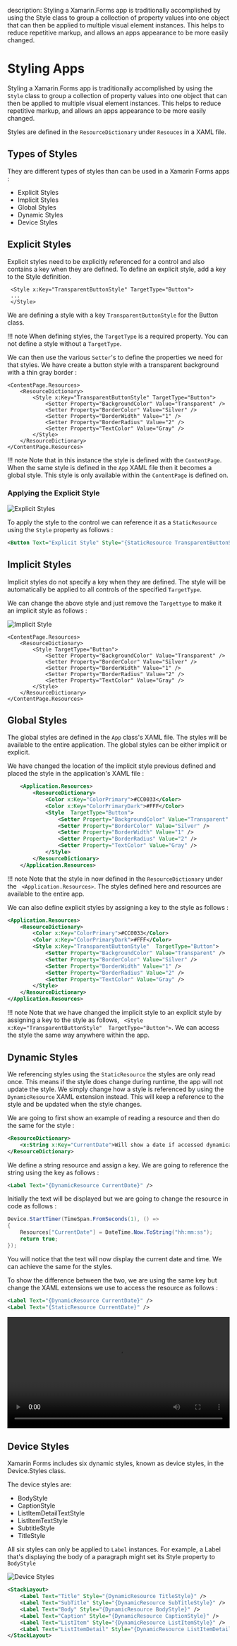 description: Styling a Xamarin.Forms app is traditionally accomplished by using the Style class to group a collection of property values into one object that can then be applied to multiple visual element instances. This helps to reduce repetitive markup, and allows an apps appearance to be more easily changed.

# Styling Apps

Styling a Xamarin.Forms app is traditionally accomplished by using the `Style` class to group a collection of property values into one object that can then be applied to multiple visual element instances. This helps to reduce repetitive markup, and allows an apps appearance to be more easily changed.

Styles are defined in the `ResourceDictionary` under `Resouces` in a XAML file.

## Types of Styles

They are different types of styles than can be used in a Xamarin Forms apps :

* Explicit Styles
* Implicit Styles
* Global Styles
* Dynamic Styles
* Device Styles


## Explicit Styles

Explicit styles need to be explicitly referenced for a control and also contains a key when they are defined. To define an explicit style, add a key to the Style definition.

```xaml
 <Style x:Key="TransparentButtonStyle" TargetType="Button">
 ...
 </Style>
```

We are  defining a style with a key `TransparentButtonStyle` for the Button class.  

!!! note
    When defining styles, the `TargetType` is a required property. You can not define a style without a `TargetType`.

We can then use the various `Setter`'s to define the properties we need for that styles. We have create a button style with a transparent background with a thin gray border :

```xaml
<ContentPage.Resources>
    <ResourceDictionary>
        <Style x:Key="TransparentButtonStyle" TargetType="Button">
            <Setter Property="BackgroundColor" Value="Transparent" />
            <Setter Property="BorderColor" Value="Silver" />
            <Setter Property="BorderWidth" Value="1" />
            <Setter Property="BorderRadius" Value="2" />
            <Setter Property="TextColor" Value="Gray" />
        </Style>
    </ResourceDictionary>            
</ContentPage.Resources>
```

!!! note
    Note that in this instance the style is defined with the `ContentPage`. When the same style is defined in the `App` XAML file then it becomes a global style. This style is only available within the `ContentPage` is defined on.

### Applying the Explicit Style

![Explicit Styles](images/explicit-style.png)

To apply the style to the control we can reference it as a `StaticResource` using the `Style` property as follows :

```xml
<Button Text="Explicit Style" Style="{StaticResource TransparentButtonStyle}" />
```


## Implicit Styles

Implicit styles do not specify a key when they are defined. The style will be automatically be applied to all controls of the specified `TargetType`.

We can change the above style and just remove the `Targettype` to make it an implicit style  as follows :

![Implicit Style](images/implicit-style.png)

```xaml
<ContentPage.Resources>
    <ResourceDictionary>
        <Style TargetType="Button">
            <Setter Property="BackgroundColor" Value="Transparent" />
            <Setter Property="BorderColor" Value="Silver" />
            <Setter Property="BorderWidth" Value="1" />
            <Setter Property="BorderRadius" Value="2" />
            <Setter Property="TextColor" Value="Gray" />
        </Style>
    </ResourceDictionary>            
</ContentPage.Resources>
```

## Global Styles

The global styles are defined in the `App` class's XAML file. The styles will be available to the entire application. The global styles can be either implicit or explicit.

We have changed the location of the implicit style previous defined and placed the style in the application's XAML file :

```xml
    <Application.Resources>
        <ResourceDictionary>
            <Color x:Key="ColorPrimary">#CC0033</Color>
            <Color x:Key="ColorPrimaryDark">#FFF</Color>
            <Style  TargetType="Button">
                <Setter Property="BackgroundColor" Value="Transparent" />
                <Setter Property="BorderColor" Value="Silver" />
                <Setter Property="BorderWidth" Value="1" />
                <Setter Property="BorderRadius" Value="2" />
                <Setter Property="TextColor" Value="Gray" />
            </Style>            
        </ResourceDictionary>
    </Application.Resources>
```

!!! note
    Note that the style in now defined in the `ResourceDictionary` under the ` <Application.Resources>`. The styles defined here and resources are available to the entire app.

We can also define explicit styles by assigning a key to the style as follows :

```xml
<Application.Resources>
    <ResourceDictionary>
        <Color x:Key="ColorPrimary">#CC0033</Color>
        <Color x:Key="ColorPrimaryDark">#FFF</Color>
        <Style x:Key="TransparentButtonStyle"  TargetType="Button">
            <Setter Property="BackgroundColor" Value="Transparent" />
            <Setter Property="BorderColor" Value="Silver" />
            <Setter Property="BorderWidth" Value="1" />
            <Setter Property="BorderRadius" Value="2" />
            <Setter Property="TextColor" Value="Gray" />
        </Style>            
    </ResourceDictionary>
</Application.Resources>
```

!!! note
    Note that we have changed the implicit style to an explicit style by assigning a key to the style as follows, ` <Style x:Key="TransparentButtonStyle"  TargetType="Button">`. We can access the style the same way anywhere within the app.


## Dynamic Styles

We referencing styles using the `StaticResource` the styles are only read once. This means if the style does change during runtime, the app will not update the style. We simply change how a style is referenced by using the `DynamicResource` XAML extension instead. This will keep a reference to the style and be updated when the style changes.

We are going to first show an example of reading a resource and then do the same for the style :

```xml
<ResourceDictionary>
    <x:String x:Key="CurrentDate">Will show a date if accessed dynamically</x:String>
</ResourceDictionary>
```

We define a string resource and assign a key. We are going to reference the string using the key as follows :

```xml
<Label Text="{DynamicResource CurrentDate}" />
```

Initially the text will be displayed but we are going to change the resource in code as follows :

```csharp
Device.StartTimer(TimeSpan.FromSeconds(1), () =>
{
    Resources["CurrentDate"] = DateTime.Now.ToString("hh:mm:ss");
    return true;
});
```

You will notice that the text will now display the current date and time. We can achieve the same for the styles.

To show the difference between the two, we are using the same key but change the XAML extensions we use to access the resource as follows :

```xml
<Label Text="{DynamicResource CurrentDate}" />
<Label Text="{StaticResource CurrentDate}" />
```

<video style="width:100%" src="../video/dynamic-styles.mov" controls ></video>

## Device Styles

Xamarin Forms includes six dynamic styles, known as device styles, in the Device.Styles class.

The device styles are:

* BodyStyle
* CaptionStyle
* ListItemDetailTextStyle
* ListItemTextStyle
* SubtitleStyle
* TitleStyle

All six styles can only be applied to `Label` instances. For example, a Label that's displaying the body of a paragraph might set its Style property to `BodyStyle`

![Device Styles](images/device-styles.png)

```xml
<StackLayout>
    <Label Text="Title" Style="{DynamicResource TitleStyle}" />
    <Label Text="SubTitle" Style="{DynamicResource SubTitleStyle}" />
    <Label Text="Body" Style="{DynamicResource BodyStyle}" />
    <Label Text="Caption" Style="{DynamicResource CaptionStyle}" />
    <Label Text="ListItem" Style="{DynamicResource ListItemStyle}" />
    <Label Text="ListItemDetail" Style="{DynamicResource ListItemDetailStyle}" />
</StackLayout>
```

